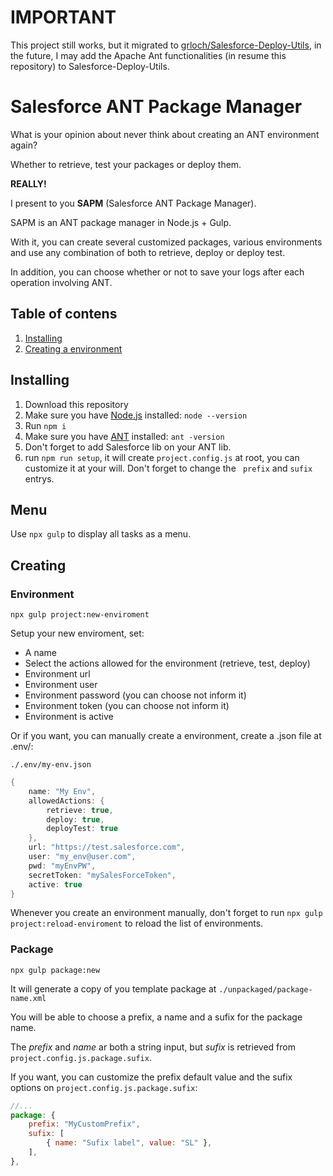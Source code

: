 # IMPORTANT
This project still works, but it migrated to [grloch/Salesforce-Deploy-Utils](https://github.com/grloch/Salesforce-Deploy-Utils), in the future, I may add the Apache Ant functionalities (in resume this repository) to Salesforce-Deploy-Utils.

# Salesforce ANT Package Manager

What is your opinion about never think about creating an ANT environment again?

Whether to retrieve, test your packages or deploy them.

**REALLY!**

I present to you **SAPM** (Salesforce ANT Package Manager).

SAPM is an ANT package manager in Node.js + Gulp.

With it, you can create several customized packages, various environments and use any combination of both to retrieve, deploy or deploy test.

In addition, you can choose whether or not to save your logs after each operation involving ANT.

## Table of contens

1. [Installing](#Installing)
1. [Creating a environment](#creating-a-environment)

## Installing

1. Download this repository
2. Make sure you have [Node.js](https://nodejs.org/en/) installed: `node --version`
3. Run `npm i`
4. Make sure you have [ANT](https://ant.apache.org/) installed: `ant -version`
5. Don't forget to add Salesforce lib on your ANT lib.
6. run `npm run setup`, it will create `project.config.js` at root, you can customize it at your will. Don't forget to change the ` prefix` and `sufix` entrys.

## Menu
Use `npx gulp` to display all tasks as a menu.

## Creating

### Environment

```
npx gulp project:new-enviroment
```

Setup your new enviroment, set:

- A name
- Select the actions allowed for the environment (retrieve, test, deploy)
- Environment url
- Environment user
- Environment password (you can choose not inform it)
- Environment token (you can choose not inform it)
- Environment is active

Or if you want, you can manually create a environment, create a .json file at .env/:

```
./.env/my-env.json
```

```java
{
	name: "My Env",
	allowedActions: {
		retrieve: true,
		deploy: true,
		deployTest: true
	},
	url: "https://test.salesforce.com",
	user: "my_env@user.com",
	pwd: "myEnvPW",
	secretToken: "mySalesForceToken",
	active: true
}
```

Whenever you create an environment manually, don't forget to run `npx gulp project:reload-enviroment` to reload the list of environments.

### Package

```
npx gulp package:new
```

It will generate a copy of you template package at `./unpackaged/package-name.xml`

You will be able to choose a prefix, a name and a sufix for the package name.

The _prefix_ and _name_ ar both a string input, but _sufix_ is retrieved from `project.config.js.package.sufix`.

If you want, you can customize the prefix default value and the sufix options on `project.config.js.package.sufix`:

```javascript
//...
package: {
    prefix: "MyCustomPrefix",
    sufix: [
		{ name: "Sufix label", value: "SL" },
    ],
},
```

<!--
```npx gulp package:compact```

```npx gulp package:retrieve```

```npx gulp package:deploy```

```npx gulp package:backup``` -->
